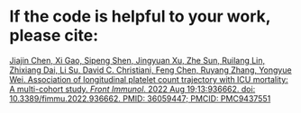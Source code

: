 # If the code is helpful to your work, please cite:

[Jiajin Chen, Xi Gao, Sipeng Shen, Jingyuan Xu, Zhe Sun, Ruilang Lin, Zhixiang Dai, Li Su, David C. Christiani, Feng Chen, Ruyang Zhang, Yongyue Wei. Association of longitudinal platelet count trajectory with ICU mortality: A multi-cohort study. *Front Immunol*. 2022 Aug 19;13:936662. doi: 10.3389/fimmu.2022.936662. PMID: 36059447; PMCID: PMC9437551](https://www.frontiersin.org/articles/10.3389/fimmu.2022.936662/full)
